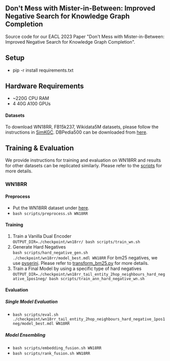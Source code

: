 ## Don't Mess with Mister-in-Between: Improved Negative Search for Knowledge Graph Completion
Source code for our EACL 2023 Paper "Don't Mess with Mister-in-Between: Improved Negative Search for Knowledge Graph Completion".

## Setup

- pip -r install requirements.txt

## Hardware Requirements
- ~220G CPU RAM
- 4 40G A100 GPUs

#### Datasets
To download WN18RR, FB15k237, Wikidata5M datasets, please follow the instructions in [SimKGC](https://github.com/intfloat/SimKGC). DBPedia500 can be downloaded from [here](https://drive.google.com/drive/folders/1YBKw4nOnbscpDeTD_gWxfcpHRFG3MY20).
## Training & Evaluation
We provide instructions for training and evaluation on WN18RR and results for other datasets can be replicated similarly. Please refer to the [scripts](./scripts) for more details.
### WN18RR

#### Preprocess
- Put the WN18RR dataset under [here](./data/WN18RR).
- ```bash scripts/preprocess.sh WN18RR``` 


#### Training

1. Train a Vanilla Dual Encoder \
  ```OUTPUT_DIR=./checkpoint/wn18rr/ bash scripts/train_wn.sh```
2. Generate Hard Negatives \
  ```bash scripts/hard_negative_gen.sh ./checkpoint/wn18rr/model_best.mdl WN18RR``` For bm25 negatives, we use [pyserini](https://github.com/castorini/pyserini). Please refer to [transform_bm25.py](./transform_bm25.py) for more details.
3. Train a Final Model by using a specific type of hard negatives \
  ```OUTPUT_DIR=./checkpoint/wn18rr_tail_entity_2hop_neighbours_hard_negative_1pos1neg/ bash scripts/train_ann_hard_negative_wn.sh```


#### Evaluation

##### Single Model Evaluation
- ```bash scripts/eval.sh ./checkpoint/wn18rr_tail_entity_2hop_neighbours_hard_negative_1pos1neg/model_best.mdl WN18RR```

##### Model Ensembling
- ```bash scripts/embedding_fusion.sh WN18RR```
- ```bash scripts/rank_fusion.sh WN18RR```
